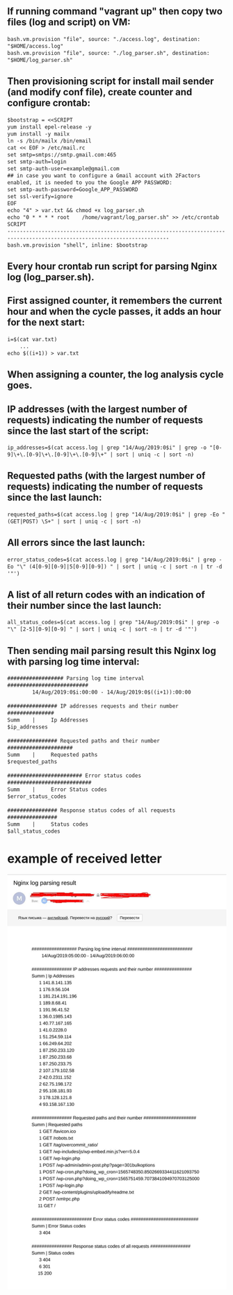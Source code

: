 ## If running command "vagrant up" then copy two files (log and script) on VM:
```
bash.vm.provision "file", source: "./access.log", destination: "$HOME/access.log"
bash.vm.provision "file", source: "./log_parser.sh", destination: "$HOME/log_parser.sh"
```
## Then provisioning script for install mail sender (and modify conf file), create counter and configure crontab:
```
$bootstrap = <<SCRIPT
yum install epel-release -y
yum install -y mailx
ln -s /bin/mailx /bin/email
cat << EOF > /etc/mail.rc
set smtp=smtps://smtp.gmail.com:465
set smtp-auth=login
set smtp-auth-user=example@gmail.com
## in case you want to configure a Gmail account with 2Factors enabled, it is needed to you the Google APP PASSWORD:
set smtp-auth-password=Google_APP_PASSWORD
set ssl-verify=ignore
EOF
echo "4" > var.txt && chmod +x log_parser.sh
echo "0 * * * *	root	/home/vagrant/log_parser.sh" >> /etc/crontab
SCRIPT
--------------------------------------------------------------------------------------------------------------------------
bash.vm.provision "shell", inline: $bootstrap
```
## Every hour crontab run script for parsing Nginx log (log_parser.sh).
## First assigned counter, it remembers the current hour and when the cycle passes, it adds an hour for the next start:
```
i=$(cat var.txt)
    ...
echo $((i+1)) > var.txt
```
## When assigning a counter, the log analysis cycle goes.
## IP addresses (with the largest number of requests) indicating the number of requests since the last start of the script:
```
ip_addresses=$(cat access.log | grep "14/Aug/2019:0$i" | grep -o "[0-9]\+\.[0-9]\+\.[0-9]\+\.[0-9]\+" | sort | uniq -c | sort -n)
```
## Requested paths (with the largest number of requests) indicating the number of requests since the last launch:
```
requested_paths=$(cat access.log | grep "14/Aug/2019:0$i" | grep -Eo "(GET|POST) \S+" | sort | uniq -c | sort -n)
```
## All errors since the last launch:
```
error_status_codes=$(cat access.log | grep "14/Aug/2019:0$i" | grep -Eo "\" (4[0-9][0-9]|5[0-9][0-9]) " | sort | uniq -c | sort -n | tr -d '"')
```
## A list of all return codes with an indication of their number since the last launch:
```
all_status_codes=$(cat access.log | grep "14/Aug/2019:0$i" | grep -o "\" [2-5][0-9][0-9] " | sort | uniq -c | sort -n | tr -d '"')
```
## Then sending mail parsing result this Nginx log with parsing log time interval:
```
################## Parsing log time interval ##########################
        14/Aug/2019:0$i:00:00 - 14/Aug/2019:0$((i+1)):00:00

################ IP addresses requests and their number ###############
Summ    |     Ip Addresses
$ip_addresses

################ Requested paths and their number #####################
Summ    |     Requested paths
$requested_paths

######################## Error status codes ###########################
Summ    |     Error Status codes
$error_status_codes

################ Response status codes of all requests ################
Summ    |     Status codes
$all_status_codes
```
# example of received letter
<img src="log_result.jpg"><br>
